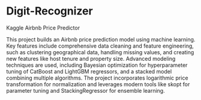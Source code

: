 # Digit-Recognizer
Kaggle Airbnb Price Predictor

This project builds an Airbnb price prediction model using machine learning. Key features include comprehensive data cleaning and feature engineering, such as clustering geographical data, handling missing values, and creating new features like host tenure and property size. Advanced modeling techniques are used, including Bayesian optimization for hyperparameter tuning of CatBoost and LightGBM regressors, and a stacked model combining multiple algorithms. The project incorporates logarithmic price transformation for normalization and leverages modern tools like skopt for parameter tuning and StackingRegressor for ensemble learning.



